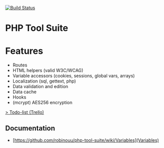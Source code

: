 [![Build Status](https://travis-ci.org/robinouu/php-tool-suite.svg?branch=master)](https://travis-ci.org/robinouu/php-tool-suite)<h1>PHP Tool Suite</h1><h1>Features</h1><nav role="navigation"><ul class="menu"><li class="item item-link">Routes</li><li class="item item-link">HTML helpers (valid W3C/WCAG)</li><li class="item item-link">Variable accessors (cookies, sessions, global vars, arrays)</li><li class="item item-link">Localization (sql, gettext, php)</li><li class="item item-link">Data validation and edition</li><li class="item item-link">Data cache</li><li class="item item-link">Hooks</li><li class="item item-link">(mcrypt) AES256 encryption</li></ul></nav><a href="https://trello.com/b/Y6S5C0kd/php-tool-suite">&gt; Todo-list (Trello)</a><h2>Documentation</h2><nav role="navigation"><ul class="menu"><li class="item item-link">[https://github.com/robinouu/php-tool-suite/wiki/Variables](Variables)</li></ul></nav>

